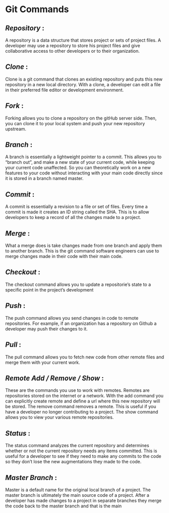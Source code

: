 # Git Commands

## ***Repository*** :
A repository is a data structure that stores project or sets of project files. A developer may use a repository to store his project files and give collaborative access to other developers or to their organization. 

## ***Clone*** :
Clone is a git command that clones an existing repository and puts this new repository in a new local directory. With a clone, a developer can edit a file in their preferred file editor or development environment. 

## ***Fork*** :
Forking allows you to clone a repository on the gitHub server side. Then, you can clone it to your local system and push your new repository upstream. 

## ***Branch*** :
A branch is essentially a lightweight pointer to a commit. This allows you to “branch out”, and make a new state of your current code, while keeping your current code unaffected. So you can theoretically work on a new features to your code without interacting with your main code directly since it is stored in a branch named master.

## ***Commit*** :
A commit is essentially a revision to a file or set of files. Every time a commit is made it creates an ID string called the SHA. This is to allow developers to keep a record of all the changes made to a project.

## ***Merge*** :
What a merge does is take changes made from one branch and apply them to another branch. This is the git command software engineers can use to merge changes made in their code with their main code. 

## ***Checkout*** :
The checkout command allows you to update a repositorie’s state to a specific point in the project’s development 

## ***Push*** :
The push command allows you send changes in code to remote repositories. For example, if an organization has a repository on Github a developer may push their changes to it.   

## ***Pull*** :
The pull command allows you to fetch new code from other remote files and merge them with your current work. 

## ***Remote Add / Remove / Show*** :
These are the commands you use to work with remotes. Remotes are repositories stored on the internet or a network. With the add command you can explicitly create remote and define a url where this new repository will be stored. The remove command removes a remote. This is useful if you have a developer no longer contributing to a project. The show command allows you to view your various remote repositories. 

## ***Status*** :
The status command analyzes the current repository and determines whether or not the current repository needs any items committed. This is useful for a developer to see if they need to make any commits to the code so they don’t lose the new augmentations they made to the code. 

## ***Master Branch*** :
Master is a default name for the original local branch of a project. The master branch is ultimately the main source code of a project. After a developer has made changes to a project in separate branches they merge the code back to the master branch and that is the main 
